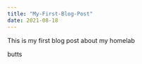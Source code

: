 ```yaml
---
title: "My-First-Blog-Post"
date: 2021-08-18
---
```


This is my first blog post about my homelab

butts
